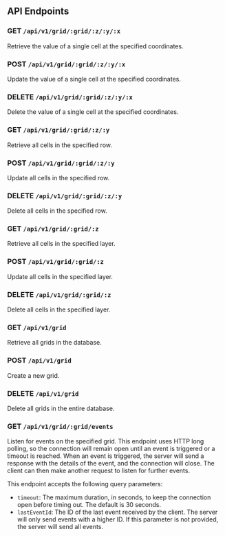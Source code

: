 ## API Endpoints

### GET `/api/v1/grid/:grid/:z/:y/:x`

Retrieve the value of a single cell at the specified coordinates.

### POST `/api/v1/grid/:grid/:z/:y/:x`

Update the value of a single cell at the specified coordinates.

### DELETE `/api/v1/grid/:grid/:z/:y/:x`

Delete the value of a single cell at the specified coordinates.

### GET `/api/v1/grid/:grid/:z/:y`

Retrieve all cells in the specified row.

### POST `/api/v1/grid/:grid/:z/:y`

Update all cells in the specified row.

### DELETE `/api/v1/grid/:grid/:z/:y`

Delete all cells in the specified row.

### GET `/api/v1/grid/:grid/:z`

Retrieve all cells in the specified layer.

### POST `/api/v1/grid/:grid/:z`

Update all cells in the specified layer.

### DELETE `/api/v1/grid/:grid/:z`

Delete all cells in the specified layer.

### GET `/api/v1/grid`

Retrieve all grids in the database.

### POST `/api/v1/grid`

Create a new grid.

### DELETE `/api/v1/grid`

Delete all grids in the entire database.

### GET `/api/v1/grid/:grid/events`

Listen for events on the specified grid. This endpoint uses HTTP long polling,
so the connection will remain open until an event is triggered or a timeout is
reached. When an event is triggered, the server will send a response with the
details of the event, and the connection will close. The client can then make
another request to listen for further events.

This endpoint accepts the following query parameters:

- `timeout`: The maximum duration, in seconds, to keep the connection open
  before timing out. The default is 30 seconds.
- `lastEventId`: The ID of the last event received by the client. The server
  will only send events with a higher ID. If this parameter is not provided, the
  server will send all events.
